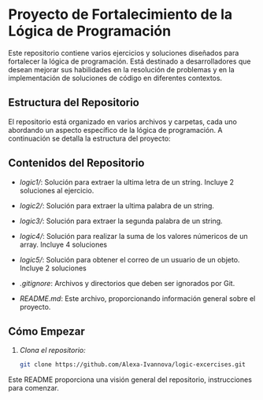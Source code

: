 # Proyecto de Fortalecimiento de la Lógica de Programación

Este repositorio contiene varios ejercicios y soluciones diseñados para fortalecer la lógica de programación. Está destinado a desarrolladores que desean mejorar sus habilidades en la resolución de problemas y en la implementación de soluciones de código en diferentes contextos.

## Estructura del Repositorio

El repositorio está organizado en varios archivos y carpetas, cada uno abordando un aspecto específico de la lógica de programación. A continuación se detalla la estructura del proyecto:


## Contenidos del Repositorio
- *logic1/*: Solución para extraer la ultima letra de un string. Incluye 2 soluciones al ejercicio.
- *logic2/*: Solución para extraer la ultima palabra de un string.
- *logic3/*: Solución para extraer la segunda palabra de un string.
- *logic4/*: Solución para realizar la suma de los valores númericos de un array. Incluye 4 soluciones
- *logic5/*: Solución para obtener el correo de un usuario de un objeto. Incluye 2 soluciones

- *.gitignore*: Archivos y directorios que deben ser ignorados por Git.

- *README.md*: Este archivo, proporcionando información general sobre el proyecto.

## Cómo Empezar

1. *Clona el repositorio:*

   ```bash
   git clone https://github.com/Alexa-Ivannova/logic-excercises.git


Este README proporciona una visión general del repositorio, instrucciones para comenzar.